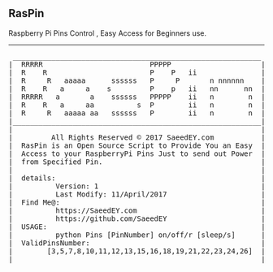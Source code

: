 # <h2>RasPin</h2>
Raspberry Pi Pins Control , Easy Access for Beginners use.<br>
<hr>
<pre>
 __________________________________________________________                                                
|  RRRRR                         PPPPP                     |
|  R    R                        P    P   ii               |
|  R     R   aaaaa      ssssss   P     P       n nnnnnn    |   
|  R    R   a     a    s         P    p   ii   nn      nn  |
|  RRRRR   a       a    ssssss   PPPPP    ii   n        n  |    
|  R    R   a     aa          s  P        ii   n        n  |
|  R     R   aaaaa aa   ssssss   P        ii   n        n  |
|__________________________________________________________|
|                                                          |
|         All Rights Reserved © 2017 SaeedEY.com           |
|  RasPin is an Open Source Script to Provide You an Easy  |
|  Access to your RaspberryPi Pins Just to send out Power  |
|  from Specified Pin.                                     |
|                                                          |
|  details:                                                |
|          Version: 1                                      |
|          Last Modify: 11/April/2017                      |
|  Find Me@:                                               |
|          https://SaeedEY.com                             |
|          https://github.com/SaeedEY                      |
|  USAGE:                                                  |
|          python Pins [PinNumber] on/off/r [sleep/s]      |
|  ValidPinsNumber:                                        |
|        [3,5,7,8,10,11,12,13,15,16,18,19,21,22,23,24,26]  |
|__________________________________________________________|
</pre>

